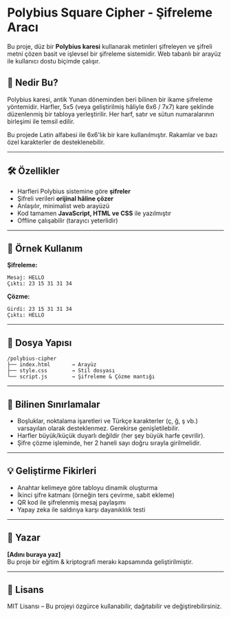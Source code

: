 # Polybius Square Cipher - Şifreleme Aracı

Bu proje, düz bir **Polybius karesi** kullanarak metinleri şifreleyen ve şifreli metni çözen basit ve işlevsel bir şifreleme sistemidir. Web tabanlı bir arayüz ile kullanıcı dostu biçimde çalışır.

## 🔐 Nedir Bu?

Polybius karesi, antik Yunan döneminden beri bilinen bir ikame şifreleme yöntemidir. Harfler, 5x5 (veya geliştirilmiş hâliyle 6x6 / 7x7) kare şeklinde düzenlenmiş bir tabloya yerleştirilir. Her harf, satır ve sütun numaralarının birleşimi ile temsil edilir.

Bu projede Latin alfabesi ile 6x6'lık bir kare kullanılmıştır. Rakamlar ve bazı özel karakterler de desteklenebilir.

---

## 🛠 Özellikler

- Harfleri Polybius sistemine göre **şifreler**
- Şifreli verileri **orijinal hâline çözer**
- Anlaşılır, minimalist web arayüzü
- Kod tamamen **JavaScript, HTML ve CSS** ile yazılmıştır
- Offline çalışabilir (tarayıcı yeterlidir)

---

## 🧪 Örnek Kullanım

**Şifreleme:**

```
Mesaj: HELLO
Çıktı: 23 15 31 31 34
```

**Çözme:**

```
Girdi: 23 15 31 31 34
Çıktı: HELLO
```

---

## 📁 Dosya Yapısı

```
/polybius-cipher
├── index.html       → Arayüz
├── style.css        → Stil dosyası
└── script.js        → Şifreleme & Çözme mantığı
```

---

## 📌 Bilinen Sınırlamalar

- Boşluklar, noktalama işaretleri ve Türkçe karakterler (ç, ğ, ş vb.) varsayılan olarak desteklenmez. Gerekirse genişletilebilir.
- Harfler büyük/küçük duyarlı değildir (her şey büyük harfe çevrilir).
- Şifre çözme işleminde, her 2 haneli sayı doğru sırayla girilmelidir.

---

## 💡 Geliştirme Fikirleri

- Anahtar kelimeye göre tabloyu dinamik oluşturma
- İkinci şifre katmanı (örneğin ters çevirme, sabit ekleme)
- QR kod ile şifrelenmiş mesaj paylaşımı
- Yapay zeka ile saldırıya karşı dayanıklılık testi

---

## 👤 Yazar

**[Adını buraya yaz]**  
Bu proje bir eğitim & kriptografi merakı kapsamında geliştirilmiştir.

---

## 📜 Lisans

MIT Lisansı – Bu projeyi özgürce kullanabilir, dağıtabilir ve değiştirebilirsiniz.
